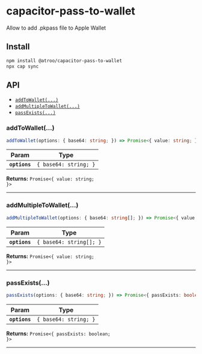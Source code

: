 # capacitor-pass-to-wallet

Allow to add .pkpass file to Apple Wallet

## Install

```bash
npm install @atroo/capacitor-pass-to-wallet
npx cap sync
```

## API

<docgen-index>

* [`addToWallet(...)`](#addtowallet)
* [`addMultipleToWallet(...)`](#addmultipletowallet)
* [`passExists(...)`](#passexists)

</docgen-index>

<docgen-api>
<!--Update the source file JSDoc comments and rerun docgen to update the docs below-->

### addToWallet(...)

```typescript
addToWallet(options: { base64: string; }) => Promise<{ value: string; }>
```

| Param         | Type                             |
| ------------- | -------------------------------- |
| **`options`** | <code>{ base64: string; }</code> |

**Returns:** <code>Promise&lt;{ value: string; }&gt;</code>

--------------------


### addMultipleToWallet(...)

```typescript
addMultipleToWallet(options: { base64: string[]; }) => Promise<{ value: string; }>
```

| Param         | Type                               |
| ------------- | ---------------------------------- |
| **`options`** | <code>{ base64: string[]; }</code> |

**Returns:** <code>Promise&lt;{ value: string; }&gt;</code>

--------------------


### passExists(...)

```typescript
passExists(options: { base64: string; }) => Promise<{ passExists: boolean; }>
```

| Param         | Type                             |
| ------------- | -------------------------------- |
| **`options`** | <code>{ base64: string; }</code> |

**Returns:** <code>Promise&lt;{ passExists: boolean; }&gt;</code>

--------------------

</docgen-api>

